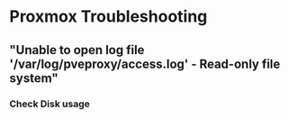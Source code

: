 
# Proxmox Troubleshooting 

## "Unable to open log file '/var/log/pveproxy/access.log' - Read-only file system"

### Check Disk usage 



